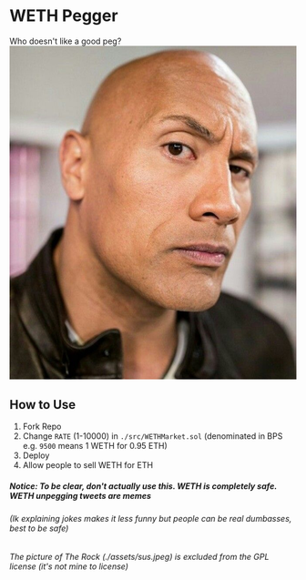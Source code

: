 # WETH Pegger
Who doesn't like a good peg?
![The Rock, raised eyebrow](./assets/sus.jpeg)

## How to Use
1. Fork Repo
2. Change `RATE` (1-10000) in `./src/WETHMarket.sol` (denominated in BPS e.g. `9500` means 1 WETH for 0.95 ETH)
3. Deploy
4. Allow people to sell WETH for ETH


##### Notice: To be clear, don't actually use this. WETH is completely safe. WETH unpegging tweets are memes
###### (Ik explaining jokes makes it less funny but people can be real dumbasses, best to be safe)
###### The picture of The Rock (./assets/sus.jpeg) is excluded from the GPL license (it's not mine to license)
